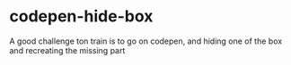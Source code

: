 # codepen-hide-box
A good challenge ton train is to go on codepen, and hiding one of the box and recreating the missing part
